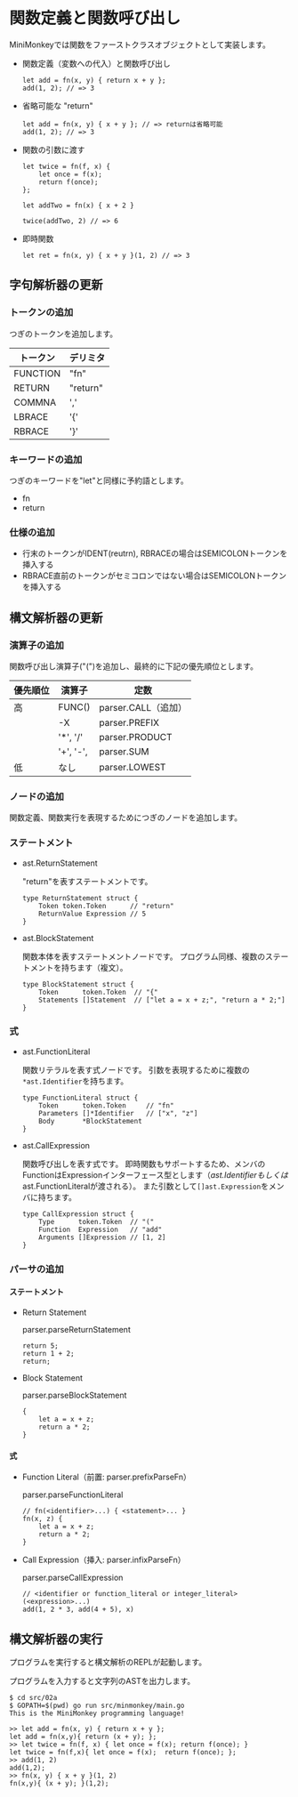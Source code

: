# 関数定義と関数呼び出し

MiniMonkeyでは関数をファーストクラスオブジェクトとして実装します。

* 関数定義（変数への代入）と関数呼び出し

    ```
    let add = fn(x, y) { return x + y };
    add(1, 2); // => 3
    ```

* 省略可能な "return"

    ```
    let add = fn(x, y) { x + y }; // => returnは省略可能
    add(1, 2); // => 3
    ```

* 関数の引数に渡す

    ```
    let twice = fn(f, x) {
        let once = f(x);
        return f(once);
    };

    let addTwo = fn(x) { x + 2 }

    twice(addTwo, 2) // => 6
    ```

* 即時関数

    ```
    let ret = fn(x, y) { x + y }(1, 2) // => 3
    ```


## 字句解析器の更新


### トークンの追加

つぎのトークンを追加します。

| トークン  | デリミタ  |
| --------- | ----------|
| FUNCTION  | "fn"      |
| RETURN    |  "return" |
| COMMNA    | ','       |
| LBRACE    | '{'       |
| RBRACE    | '}'       |


### キーワードの追加

つぎのキーワードを"let"と同様に予約語とします。

* fn
* return


### 仕様の追加

* 行末のトークンがIDENT(reutrn), RBRACEの場合はSEMICOLONトークンを挿入する
* RBRACE直前のトークンがセミコロンではない場合はSEMICOLONトークンを挿入する


## 構文解析器の更新


### 演算子の追加

関数呼び出し演算子("(")を追加し、最終的に下記の優先順位とします。

| 優先順位 | 演算子     | 定数                |
| -------- | ---------- | ------------------- |
| 高       | FUNC()     | parser.CALL（追加） |
|          | -X         | parser.PREFIX       |
|          | '\*', '/'  | parser.PRODUCT      |
|          | '+', '-',  | parser.SUM          |
| 低       | なし       | parser.LOWEST       |


### ノードの追加

関数定義、関数実行を表現するためにつぎのノードを追加します。


### ステートメント

* ast.ReturnStatement

    "return"を表すステートメントです。

    ```
    type ReturnStatement struct {
        Token token.Token      // "return"
        ReturnValue Expression // 5
    }
    ```

* ast.BlockStatement

    関数本体を表すステートメントノードです。
    プログラム同様、複数のステートメントを持ちます（複文）。

    ```
    type BlockStatement struct {
        Token      token.Token  // "{"
        Statements []Statement  // ["let a = x + z;", "return a * 2;"]
    }
    ```


### 式

* ast.FunctionLiteral

    関数リテラルを表す式ノードです。
    引数を表現するために複数の`*ast.Identifier`を持ちます。

    ```
    type FunctionLiteral struct {
        Token      token.Token     // "fn"
        Parameters []*Identifier   // ["x", "z"]
        Body       *BlockStatement
    }
    ```

* ast.CallExpression

    関数呼び出しを表す式です。
    即時関数もサポートするため、メンバのFunctionはExpressionインターフェース型とします（*ast.Identifierもしくは*ast.FunctionLiteralが渡される）。
    また引数として`[]ast.Expression`をメンバに持ちます。

    ```
    type CallExpression struct {
        Type      token.Token  // "("
        Function  Expression   // "add"
        Arguments []Expression // [1, 2]
    }
    ```

### パーサの追加


#### ステートメント

* Return Statement

    parser.parseReturnStatement

    ```
    return 5;
    return 1 + 2;
    return;
    ```

* Block Statement

    parser.parseBlockStatement

    ```
    {
        let a = x + z;
        return a * 2;
    }
    ```

#### 式

* Function Literal（前置: parser.prefixParseFn）

    parser.parseFunctionLiteral

    ```
    // fn(<identifier>...) { <statement>... }
    fn(x, z) {
        let a = x + z;
        return a * 2;
    }
    ```

* Call Expression（挿入: parser.infixParseFn）

    parser.parseCallExpression

    ```
    // <identifier or function_literal or integer_literal>(<expression>...)
    add(1, 2 * 3, add(4 + 5), x)
    ```


## 構文解析器の実行

プログラムを実行すると構文解析のREPLが起動します。

プログラムを入力すると文字列のASTを出力します。

    $ cd src/02a
    $ GOPATH=$(pwd) go run src/minmonkey/main.go
    This is the MiniMonkey programming language!
    
    >> let add = fn(x, y) { return x + y };
    let add = fn(x,y){ return (x + y); };
    >> let twice = fn(f, x) { let once = f(x); return f(once); }
    let twice = fn(f,x){ let once = f(x);  return f(once); };
    >> add(1, 2)
    add(1,2);
    >> fn(x, y) { x + y }(1, 2)
    fn(x,y){ (x + y); }(1,2);
